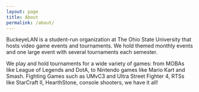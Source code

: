 ```yaml
---
layout: page
title: About
permalink: /about/
---
```


BuckeyeLAN is a student-run organization at The Ohio State University that hosts video game events and tournaments. We hold themed monthly events and one large event with several tournaments each semester.

We play and hold tournaments for a wide variety of games: from MOBAs like League of Legends and DotA, to Nintendo games like Mario Kart and Smash. Fighting Games such as UMvC3 and Ultra Street Fighter 4, RTSs like StarCraft II, HearthStone, console shooters, we have it all!